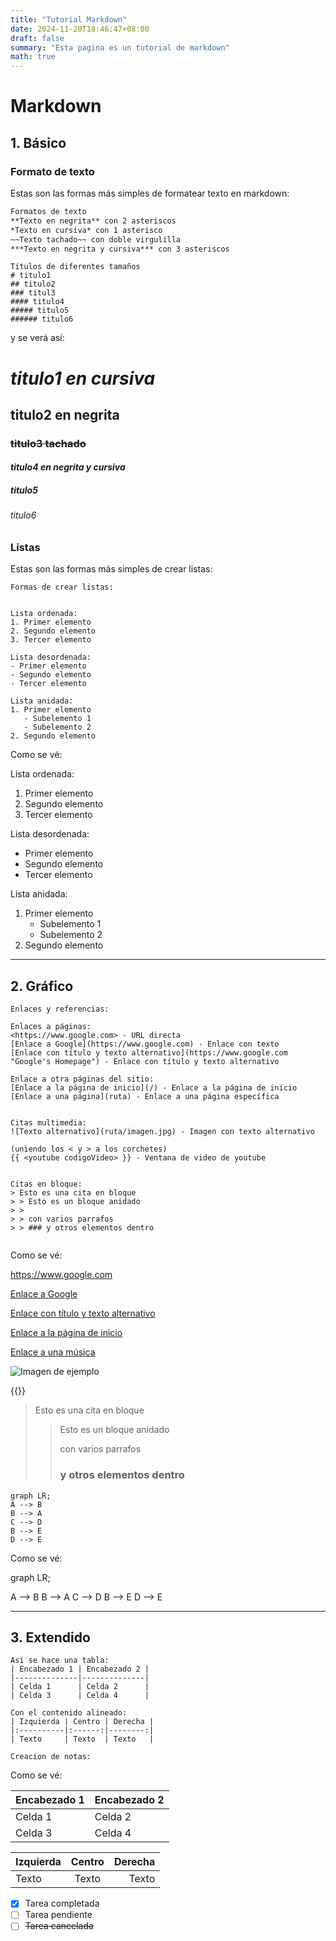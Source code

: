 ```yaml
---
title: "Tutorial Markdown"
date: 2024-11-20T18:46:47+08:00
draft: false
summary: "Esta pagina es un tutorial de markdown"
math: true
---
```


# Markdown

## 1. Básico

### Formato de texto
Estas son las formas más simples de formatear texto en markdown:

```markdown
Formatos de texto
**Texto en negrita** con 2 asteriscos
*Texto en cursiva* con 1 asterisco
~~Texto tachado~~ con doble virgulilla
***Texto en negrita y cursiva*** con 3 asteriscos
```

```
Títulos de diferentes tamaños
# titulo1
## titulo2
### titul3
#### titulo4
##### titulo5
###### titulo6
```
y se verá así:

# *titulo1 en cursiva*
## **titulo2 en negrita**
### ~~titulo3 tachado~~
#### ***titulo4 en negrita y cursiva***
##### titulo5
###### titulo6



### Listas
Estas son las formas más simples de crear listas:

```
Formas de crear listas:


Lista ordenada:
1. Primer elemento
2. Segundo elemento
3. Tercer elemento

Lista desordenada:
- Primer elemento
- Segundo elemento
- Tercer elemento

Lista anidada:
1. Primer elemento
   - Subelemento 1
   - Subelemento 2
2. Segundo elemento
```

Como se vé:

Lista ordenada:
1. Primer elemento
2. Segundo elemento
3. Tercer elemento

Lista desordenada:
- Primer elemento
- Segundo elemento
- Tercer elemento

Lista anidada:
1. Primer elemento
   - Subelemento 1
   - Subelemento 2
2. Segundo elemento

---
## 2. Gráfico

```
Enlaces y referencias:

Enlaces a páginas:
<https://www.google.com> - URL directa
[Enlace a Google](https://www.google.com) - Enlace con texto
[Enlace con título y texto alternativo](https://www.google.com "Google's Homepage") - Enlace con título y texto alternativo

Enlace a otra páginas del sitio:
[Enlace a la página de inicio](/) - Enlace a la página de inicio
[Enlace a una página](ruta) - Enlace a una página específica


Citas multimedia:
![Texto alternativo](ruta/imagen.jpg) - Imagen con texto alternativo

(uniendo los < y > a los corchetes)
{{ <youtube codigoVideo> }} - Ventana de video de youtube


Citas en bloque:
> Esto es una cita en bloque
> > Esto es un bloque anidado
> >
> > con varios parrafos
> > ### y otros elementos dentro


```
Como se vé:

<https://www.google.com>

[Enlace a Google](https://www.google.com)

[Enlace con título y texto alternativo](https://www.google.com "Página inicial de google")

[Enlace a la página de inicio](/)

[Enlace a una música](../musica) 

![Imagen de ejemplo](/images/PajaroBuho.png)

{{<youtube jQGqtCalg9Y>}}

> Esto es una cita en bloque
> > Esto es un bloque anidado
> >
> > con varios parrafos
> > ### y otros elementos dentro


```mermaid
graph LR;
A --> B
B --> A
C --> D
B --> E
D --> E
```

Como se vé:

graph LR;

A --> B
B --> A
C --> D
B --> E
D --> E

---

## 3. Extendido

```
Así se hace una tabla:
| Encabezado 1 | Encabezado 2 |
|--------------|--------------|
| Celda 1      | Celda 2      |
| Celda 3      | Celda 4      |

Con el contenido alineado:
| Izquierda | Centro | Derecha |
|:----------|:------:|--------:|
| Texto     | Texto  | Texto   |

Creacion de notas:

```

Como se vé:

| Encabezado 1 | Encabezado 2 |
|--------------|--------------|
| Celda 1      | Celda 2      |
| Celda 3      | Celda 4      |

| Izquierda | Centro | Derecha |
|:----------|:------:|--------:|
| Texto     | Texto  | Texto   |

- [x] Tarea completada
- [ ] Tarea pendiente
- [ ] ~~Tarea cancelada~~